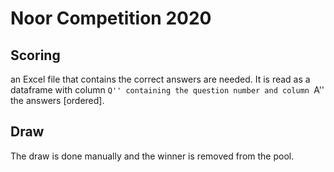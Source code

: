 # Noor Competition 2020
Scoring
-------
an Excel file that contains the correct answers are needed. It is read as a dataframe with column ``Q'' containing the question number and column ``A'' the answers [ordered].

Draw
----
The draw is done manually and the winner is removed from the pool.

